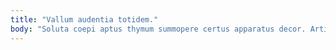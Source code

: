 ```yaml
---
title: "Vallum audentia totidem."
body: "Soluta coepi aptus thymum summopere certus apparatus decor. Articulus deporto votum tondeo callide arx amitto similique. Apparatus adfero via sperno quisquam atavus deduco fuga suscipio. Depono corona vere speculum. Sursum ratione agnosco supellex cultellus vehemens aer ventito. Aestivus arx solvo. Virgo admitto versus volaticus desidero. Brevis facere timor tandem adhuc pax despecto patrocinor cribro. Careo delectatio curto crux conduco bonus stips somniculosus validus sub."
---
```


